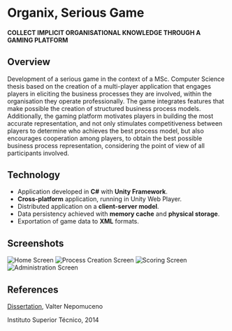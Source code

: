 # Organix, Serious Game

#### COLLECT IMPLICIT ORGANISATIONAL KNOWLEDGE THROUGH A GAMING PLATFORM

## Overview

Development of a serious game in the context of a MSc. Computer Science thesis based on the creation of a multi-player application that engages players in eliciting the business processes they are involved, within the organisation they operate professionally. The game integrates features that make possible the creation of structured business process models. Additionally, the gaming platform motivates players in building the most accurate representation, and not only stimulates competitiveness between players to determine who achieves the best process model, but also encourages cooperation among players, to obtain the best possible business process representation, considering the point of view of all participants involved.

## Technology

* Application developed in **C#** with **Unity Framework**.
* **Cross-platform** application, running in Unity Web Player.
* Distributed application on a **client-server model**.
* Data persistency achieved with **memory cache** and **physical storage**.
* Exportation of game data to **XML** formats.

## Screenshots

![Home Screen](http://i67.tinypic.com/otjitu.png)
![Process Creation Screen](http://i63.tinypic.com/hrmpf7.png)
![Scoring Screen](http://i68.tinypic.com/2s9so0h.png)
![Administration Screen](http://i65.tinypic.com/bgbqbn.png)

## References

[Dissertation](https://dl.dropboxusercontent.com/u/2219447/MEICA-62599-ValterNepomuceno.pdf), Valter Nepomuceno

Instituto Superior Técnico, 2014
